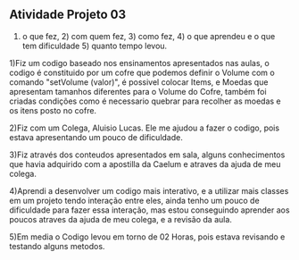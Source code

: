 ## Atividade Projeto 03

1) o que fez, 2) com quem fez, 3) como fez, 4) o que aprendeu e o que tem dificuldade 5) quanto tempo levou.

1)Fiz um codigo baseado nos ensinamentos apresentados nas aulas, o codigo é constituido por um cofre que podemos definir o Volume com o comando "setVolume (valor)", é possivel colocar Items, e Moedas que apresentam tamanhos diferentes para o Volume do Cofre, também foi criadas condições como é necessario quebrar para recolher as moedas e os itens posto no cofre.

2)Fiz com um Colega, Aluisio Lucas. Ele me ajudou a fazer o codigo, pois estava apresentando um pouco de dificuldade.

3)Fiz através dos conteudos apresentados em sala, alguns conhecimentos que havia adquirido com a apostilla da Caelum e atraves da ajuda de meu colega.

4)Aprendi a desenvolver um codigo mais interativo, e a utilizar mais classes em um projeto tendo interação entre eles, ainda tenho um pouco de dificuldade para fazer essa interação, mas estou conseguindo aprender aos poucos atraves da ajuda de meu colega, e a revisão da aula.

5)Em media o Codigo levou em torno de 02 Horas, pois estava revisando e testando alguns metodos.
